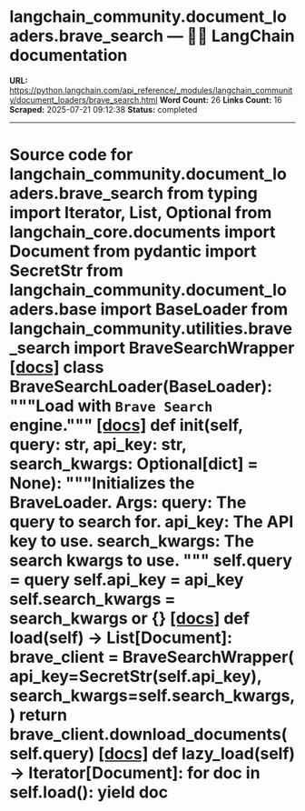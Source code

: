# langchain_community.document_loaders.brave_search — 🦜🔗 LangChain  documentation

**URL:** https://python.langchain.com/api_reference/_modules/langchain_community/document_loaders/brave_search.html
**Word Count:** 26
**Links Count:** 16
**Scraped:** 2025-07-21 09:12:38
**Status:** completed

---

# Source code for langchain\_community.document\_loaders.brave\_search               from typing import Iterator, List, Optional          from langchain_core.documents import Document     from pydantic import SecretStr          from langchain_community.document_loaders.base import BaseLoader     from langchain_community.utilities.brave_search import BraveSearchWrapper                              [[docs]](https://python.langchain.com/api_reference/community/document_loaders/langchain_community.document_loaders.brave_search.BraveSearchLoader.html#langchain_community.document_loaders.brave_search.BraveSearchLoader)     class BraveSearchLoader(BaseLoader):         """Load with `Brave Search` engine."""                         [[docs]](https://python.langchain.com/api_reference/community/document_loaders/langchain_community.document_loaders.brave_search.BraveSearchLoader.html#langchain_community.document_loaders.brave_search.BraveSearchLoader.__init__)         def __init__(self, query: str, api_key: str, search_kwargs: Optional[dict] = None):             """Initializes the BraveLoader.                  Args:                 query: The query to search for.                 api_key: The API key to use.                 search_kwargs: The search kwargs to use.             """             self.query = query             self.api_key = api_key             self.search_kwargs = search_kwargs or {}                                        [[docs]](https://python.langchain.com/api_reference/community/document_loaders/langchain_community.document_loaders.brave_search.BraveSearchLoader.html#langchain_community.document_loaders.brave_search.BraveSearchLoader.load)         def load(self) -> List[Document]:             brave_client = BraveSearchWrapper(                 api_key=SecretStr(self.api_key),                 search_kwargs=self.search_kwargs,             )             return brave_client.download_documents(self.query)                                        [[docs]](https://python.langchain.com/api_reference/community/document_loaders/langchain_community.document_loaders.brave_search.BraveSearchLoader.html#langchain_community.document_loaders.brave_search.BraveSearchLoader.lazy_load)         def lazy_load(self) -> Iterator[Document]:             for doc in self.load():                 yield doc